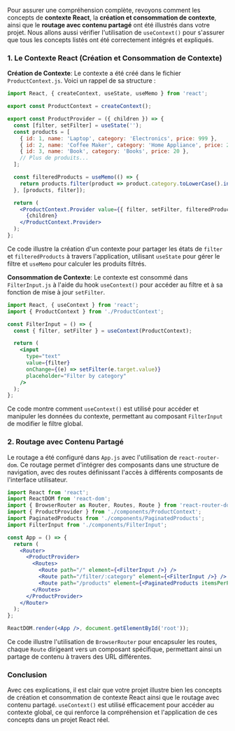 Pour assurer une compréhension complète, revoyons comment les concepts de **contexte React**, la **création et consommation de contexte**, ainsi que le **routage avec contenu partagé** ont été illustrés dans votre projet. Nous allons aussi vérifier l'utilisation de `useContext()` pour s'assurer que tous les concepts listés ont été correctement intégrés et expliqués.

### 1. Le Contexte React (Création et Consommation de Contexte)

**Création de Contexte**:
Le contexte a été créé dans le fichier `ProductContext.js`. Voici un rappel de sa structure :

```jsx
import React, { createContext, useState, useMemo } from 'react';

export const ProductContext = createContext();

export const ProductProvider = ({ children }) => {
  const [filter, setFilter] = useState('');
  const products = [
    { id: 1, name: 'Laptop', category: 'Electronics', price: 999 },
    { id: 2, name: 'Coffee Maker', category: 'Home Appliance', price: 250 },
    { id: 3, name: 'Book', category: 'Books', price: 20 },
    // Plus de produits...
  ];

  const filteredProducts = useMemo(() => {
    return products.filter(product => product.category.toLowerCase().includes(filter.toLowerCase()));
  }, [products, filter]);

  return (
    <ProductContext.Provider value={{ filter, setFilter, filteredProducts }}>
      {children}
    </ProductContext.Provider>
  );
};
```

Ce code illustre la création d'un contexte pour partager les états de `filter` et `filteredProducts` à travers l'application, utilisant `useState` pour gérer le filtre et `useMemo` pour calculer les produits filtrés.

**Consommation de Contexte**:
Le contexte est consommé dans `FilterInput.js` à l'aide du hook `useContext()` pour accéder au filtre et à sa fonction de mise à jour `setFilter`.

```jsx
import React, { useContext } from 'react';
import { ProductContext } from './ProductContext';

const FilterInput = () => {
  const { filter, setFilter } = useContext(ProductContext);

  return (
    <input
      type="text"
      value={filter}
      onChange={(e) => setFilter(e.target.value)}
      placeholder="Filter by category"
    />
  );
};
```

Ce code montre comment `useContext()` est utilisé pour accéder et manipuler les données du contexte, permettant au composant `FilterInput` de modifier le filtre global.

### 2. Routage avec Contenu Partagé

Le routage a été configuré dans `App.js` avec l'utilisation de `react-router-dom`. Ce routage permet d'intégrer des composants dans une structure de navigation, avec des routes définissant l'accès à différents composants de l'interface utilisateur.

```jsx
import React from 'react';
import ReactDOM from 'react-dom';
import { BrowserRouter as Router, Routes, Route } from 'react-router-dom';
import { ProductProvider } from './components/ProductContext';
import PaginatedProducts from './components/PaginatedProducts';
import FilterInput from './components/FilterInput';

const App = () => {
  return (
    <Router>
      <ProductProvider>
        <Routes>
          <Route path="/" element={<FilterInput />} />
          <Route path="/filter/:category" element={<FilterInput />} />
          <Route path="/products" element={<PaginatedProducts itemsPerPage={5} />} />
        </Routes>
      </ProductProvider>
    </Router>
  );
};

ReactDOM.render(<App />, document.getElementById('root'));
```

Ce code illustre l'utilisation de `BrowserRouter` pour encapsuler les routes, chaque `Route` dirigeant vers un composant spécifique, permettant ainsi un partage de contenu à travers des URL différentes.

### Conclusion

Avec ces explications, il est clair que votre projet illustre bien les concepts de création et consommation de contexte React ainsi que le routage avec contenu partagé. `useContext()` est utilisé efficacement pour accéder au contexte global, ce qui renforce la compréhension et l'application de ces concepts dans un projet React réel.
